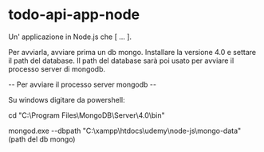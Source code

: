 # todo-api-app-node
Un' applicazione in Node.js che [ ... ].

Per avviarla, avviare prima un db mongo. Installare la versione 4.0 e settare il path del database.
Il path del database sarà poi usato per avviare il processo server di mongodb.



-- Per avviare il processo server mongodb --


Su windows digitare da powershell:

cd "C:\Program Files\MongoDB\Server\4.0\bin"

mongod.exe --dbpath "C:\xampp\htdocs\udemy\node-js\mongo-data" (path del db mongo)
